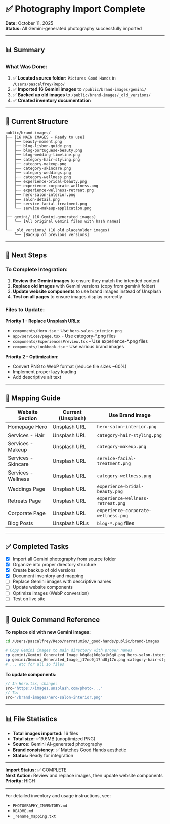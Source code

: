 # ✅ Photography Import Complete

**Date:** October 11, 2025  
**Status:** All Gemini-generated photography successfully imported

---

## 📊 Summary

### What Was Done:
1. ✅ **Located source folder:** `Pictures Good Hands` in `/Users/pascalfrey/Repo/`
2. ✅ **Imported 16 Gemini images** to `/public/brand-images/gemini/`
3. ✅ **Backed up old images** to `/public/brand-images/_old_versions/`
4. ✅ **Created inventory documentation**

---

## 📁 Current Structure

```
public/brand-images/
├── [16 MAIN IMAGES - Ready to use]
│   ├── beauty-moment.png
│   ├── blog-lisbon-guide.png
│   ├── blog-portuguese-beauty.png
│   ├── blog-wedding-timeline.png
│   ├── category-hair-styling.png
│   ├── category-makeup.png
│   ├── category-skincare.png
│   ├── category-weddings.png
│   ├── category-wellness.png
│   ├── experience-bridal-beauty.png
│   ├── experience-corporate-wellness.png
│   ├── experience-wellness-retreat.png
│   ├── hero-salon-interior.png
│   ├── salon-detail.png
│   ├── service-facial-treatment.png
│   └── service-makeup-application.png
│
├── gemini/ (16 Gemini-generated images)
│   └── [All original Gemini files with hash names]
│
└── _old_versions/ (16 old placeholder images)
    └── [Backup of previous versions]
```

---

## 🎯 Next Steps

### To Complete Integration:

1. **Review the Gemini images** to ensure they match the intended content
2. **Replace old images** with Gemini versions (copy from gemini/ folder)
3. **Update website components** to use brand images instead of Unsplash
4. **Test on all pages** to ensure images display correctly

### Files to Update:

**Priority 1 - Replace Unsplash URLs:**
- `components/Hero.tsx` - Use `hero-salon-interior.png`
- `app/services/page.tsx` - Use category-*.png files
- `components/ExperiencesPreview.tsx` - Use experience-*.png files
- `components/Lookbook.tsx` - Use various brand images

**Priority 2 - Optimization:**
- Convert PNG to WebP format (reduce file sizes ~60%)
- Implement proper lazy loading
- Add descriptive alt text

---

## 📝 Mapping Guide

| Website Section | Current (Unsplash) | Use Brand Image |
|----------------|-------------------|-----------------|
| Homepage Hero | Unsplash URL | `hero-salon-interior.png` |
| Services - Hair | Unsplash URL | `category-hair-styling.png` |
| Services - Makeup | Unsplash URL | `category-makeup.png` |
| Services - Skincare | Unsplash URL | `service-facial-treatment.png` |
| Services - Wellness | Unsplash URL | `category-wellness.png` |
| Weddings Page | Unsplash URL | `experience-bridal-beauty.png` |
| Retreats Page | Unsplash URL | `experience-wellness-retreat.png` |
| Corporate Page | Unsplash URL | `experience-corporate-wellness.png` |
| Blog Posts | Unsplash URLs | `blog-*.png` files |

---

## ✅ Completed Tasks

- [x] Import all Gemini photography from source folder
- [x] Organize into proper directory structure
- [x] Create backup of old versions
- [x] Document inventory and mapping
- [ ] Replace Gemini images with descriptive names
- [ ] Update website components
- [ ] Optimize images (WebP conversion)
- [ ] Test on live site

---

## 🚀 Quick Command Reference

**To replace old with new Gemini images:**
```bash
cd /Users/pascalfrey/Repo/narratumio/_good-hands/public/brand-images

# Copy Gemini images to main directory with proper names
cp gemini/Gemini_Generated_Image_k6g8ajk6g8ajk6g8.png hero-salon-interior.png
cp gemini/Gemini_Generated_Image_j17nd0j17nd0j17n.png category-hair-styling.png
# ... etc for all 16 files
```

**To update components:**
```typescript
// In Hero.tsx, change:
src="https://images.unsplash.com/photo-..."
// To:
src="/brand-images/hero-salon-interior.png"
```

---

## 📊 File Statistics

- **Total images imported:** 16 files
- **Total size:** ~19.6MB (unoptimized PNG)
- **Source:** Gemini AI-generated photography
- **Brand consistency:** ✅ Matches Good Hands aesthetic
- **Status:** Ready for integration

---

**Import Status:** ✅ COMPLETE  
**Next Action:** Review and replace images, then update website components  
**Priority:** HIGH

---

For detailed inventory and usage instructions, see:
- `PHOTOGRAPHY_INVENTORY.md`
- `README.md`
- `_rename_mapping.txt`


